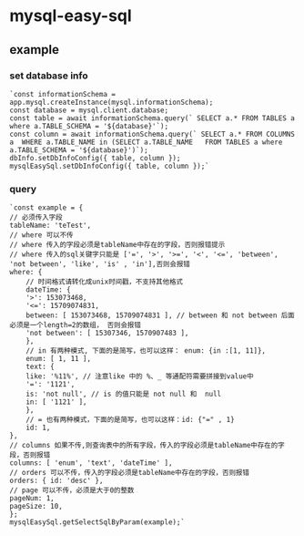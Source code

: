 <!--
 * @Description: 
 * @Author: zhongshuai
 * @Date: 2019-05-26 17:36:36
 * @LastEditors: zhongshuai
 * @LastEditTime: 2019-05-26 17:48:17
 -->
# mysql-easy-sql

## example

### set database info
    `const informationSchema = app.mysql.createInstance(mysql.informationSchema);
    const database = mysql.client.database;
    const table = await informationSchema.query(` SELECT a.* FROM TABLES a where a.TABLE_SCHEMA = '${database}'`);
    const column = await informationSchema.query(` SELECT a.* FROM COLUMNS a  WHERE a.TABLE_NAME in (SELECT a.TABLE_NAME   FROM TABLES a where a.TABLE_SCHEMA = '${database}')`);
    dbInfo.setDbInfoConfig({ table, column });
    mysqlEasySql.setDbInfoConfig({ table, column });`

### query
    `const example = {
    // 必须传入字段
    tableName: 'teTest',
    // where 可以不传
    // where 传入的字段必须是tableName中存在的字段，否则报错提示
    // where 传入的sql关键字只能是 ['=', '>', '>=', '<', '<=', 'between', 'not between', 'like', 'is' , 'in'],否则会报错
    where: {
        // 时间格式请转化成unix时间戳，不支持其他格式
        dateTime: {
        '>': 153073468,
        '<=': 15709074831,
        between: [ 153073468, 15709074831 ], // between 和 not between 后面必须是一个length=2的数组， 否则会报错
        'not between': [ 15307346, 1570907483 ],
        },
        // in 有两种模式, 下面的是简写，也可以这样： enum: {in :[1, 11]},
        enum: [ 1, 11 ],
        text: {
        like: '%11%', // 注意like 中的 %、_ 等通配符需要拼接到value中
        '=': '1121',
        is: 'not null', // is 的值只能是 not null 和  null
        in: [ '1121' ],
        },
        // = 也有两种模式，下面的是简写，也可以这样：id: {"=" , 1}
        id: 1,
    },
    // columns 如果不传,则查询表中的所有字段，传入的字段必须是tableName中存在的字段，否则报错
    columns: [ 'enum', 'text', 'dateTime' ],
    // orders 可以不传，传入的字段必须是tableName中存在的字段，否则报错
    orders: { id: 'desc' },
    // page 可以不传，必须是大于0的整数
    pageNum: 1,
    pageSize: 10,
    };
    mysqlEasySql.getSelectSqlByParam(example);`


